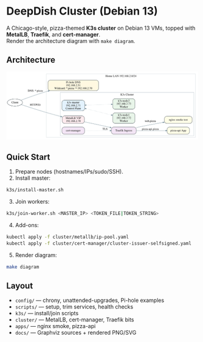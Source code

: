 # DeepDish Cluster (Debian 13)

A Chicago-style, pizza-themed **K3s cluster** on Debian 13 VMs, topped with **MetalLB**, **Traefik**, and **cert-manager**.  
Render the architecture diagram with `make diagram`.

## Architecture
![Architecture](docs/architecture.svg)

## Quick Start
1) Prepare nodes (hostnames/IPs/sudo/SSH).
2) Install master:
```bash
k3s/install-master.sh
```
3) Join workers:
```bash
k3s/join-worker.sh <MASTER_IP> <TOKEN_FILE|TOKEN_STRING>
```
4) Add-ons:
```bash
kubectl apply -f cluster/metallb/ip-pool.yaml
kubectl apply -f cluster/cert-manager/cluster-issuer-selfsigned.yaml
```
5) Render diagram:
```bash
make diagram
```

## Layout
- `config/` — chrony, unattended-upgrades, Pi-hole examples  
- `scripts/` — setup, trim services, health checks  
- `k3s/` — install/join scripts  
- `cluster/` — MetalLB, cert-manager, Traefik bits  
- `apps/` — nginx smoke, pizza-api  
- `docs/` — Graphviz sources + rendered PNG/SVG  

